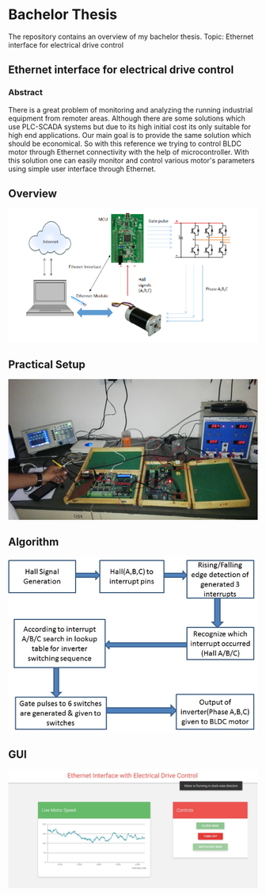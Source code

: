 # Bachelor Thesis
The repository contains an overview of my bachelor thesis. Topic: Ethernet interface for electrical drive control

## Ethernet interface for electrical drive control
### Abstract
There is a great problem of monitoring and analyzing the running industrial equipment from remoter areas. Although there are some solutions which use PLC-SCADA systems but due to its high initial cost its only suitable for high end applications. Our main goal is to provide the same solution which should be economical. So with this reference we trying to control BLDC motor through Ethernet connectivity with the help of microcontroller. With this solution one can easily monitor and control various motor's parameters using simple user interface through Ethernet.

## Overview
![Overview](overview1.jpg)

## Practical Setup
![setup](setup.jpg)

## Algorithm
![Algorithm](algorithm-flowchart.jpg)

## GUI
![GUI](webpage4.jpg)
